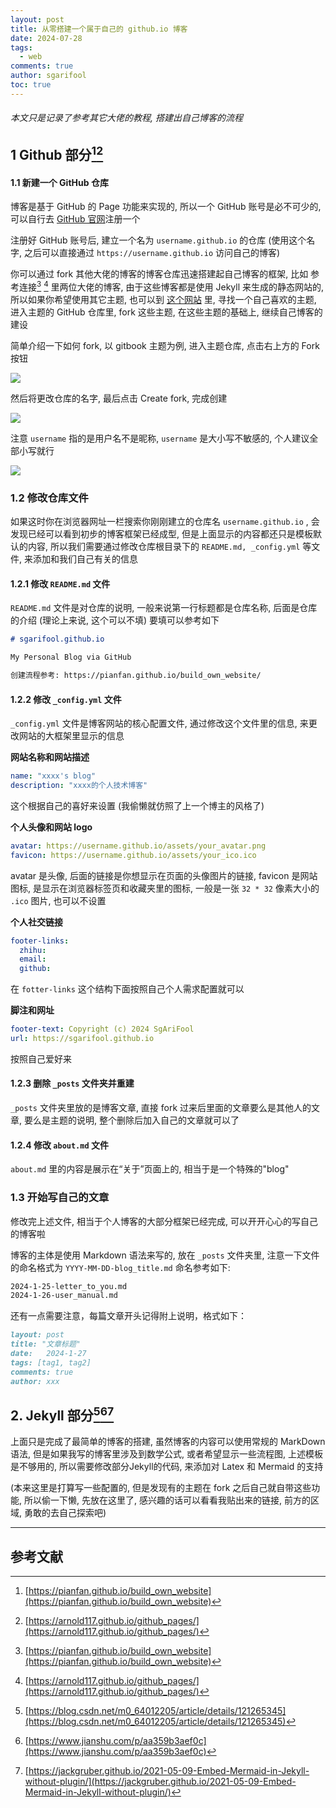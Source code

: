 ```yaml
---
layout: post
title: 从零搭建一个属于自己的 github.io 博客
date: 2024-07-28
tags:
  - web
comments: true
author: sgarifool
toc: true
---
```


###### 本文只是记录了参考其它大佬的教程, 搭建出自己博客的流程

<!-- more -->

## 1 Github 部分[^1][^2]

#### 1.1 新建一个 GitHub 仓库

博客是基于 GitHub 的 Page 功能来实现的, 所以一个 GitHub 账号是必不可少的, 可以自行去 [GitHub 官网](https://github.com)注册一个

注册好 GitHub 账号后, 建立一个名为 `username.github.io` 的仓库 (使用这个名字, 之后可以直接通过 `https://username.github.io` 访问自己的博客)

你可以通过 fork 其他大佬的博客的博客仓库迅速搭建起自己博客的框架, 比如 参考连接[^1] [^2] 里两位大佬的博客, 由于这些博客都是使用 Jekyll 来生成的静态网站的, 所以如果你希望使用其它主题, 也可以到 [这个网站](http://jekyllthemes.org/) 里, 寻找一个自己喜欢的主题, 进入主题的 GitHub 仓库里, fork 这些主题, 在这些主题的基础上, 继续自己博客的建设

简单介绍一下如何 fork, 以 gitbook 主题为例, 进入主题仓库, 点击右上方的 Fork 按钮

![](../assets/img-2024-07-23-build_own_blog.png)

然后将更改仓库的名字, 最后点击 Create fork, 完成创建

![](../assets/img-2024-07-23-build_own_blog-1.png)

注意 `username` 指的是用户名不是昵称, `username` 是大小写不敏感的, 个人建议全部小写就行

![](../assets/img-2024-07-23-build_own_blog-2.png)

### 1.2 修改仓库文件

如果这时你在浏览器网址一栏搜索你刚刚建立的仓库名 `username.github.io` , 会发现已经可以看到初步的博客框架已经成型, 但是上面显示的内容都还只是模板默认的内容, 所以我们需要通过修改仓库根目录下的 `README.md, _config.yml` 等文件, 来添加和我们自己有关的信息

#### 1.2.1 修改 `README.md` 文件

`README.md` 文件是对仓库的说明, 一般来说第一行标题都是仓库名称, 后面是仓库的介绍 (理论上来说, 这个可以不填) 要填可以参考如下

```markdown
# sgarifool.github.io

My Personal Blog via GitHub

创建流程参考: https://pianfan.github.io/build_own_website/
```

#### 1.2.2 修改 `_config.yml` 文件

`_config.yml` 文件是博客网站的核心配置文件, 通过修改这个文件里的信息, 来更改网站的大框架里显示的信息

**网站名称和网站描述**

```yml
name: "xxxx's blog"
description: "xxxx的个人技术博客"
```

这个根据自己的喜好来设置 (我偷懒就仿照了上一个博主的风格了) 

**个人头像和网站 logo**

```yml
avatar: https://username.github.io/assets/your_avatar.png
favicon: https://username.github.io/assets/your_ico.ico
```

avatar 是头像, 后面的链接是你想显示在页面的头像图片的链接, favicon 是网站图标, 是显示在浏览器标签页和收藏夹里的图标, 一般是一张 `32 * 32` 像素大小的 `.ico` 图片, 也可以不设置

**个人社交链接** 

```yml
footer-links:
  zhihu: 
  email:
  github: 
```

在 `fotter-links` 这个结构下面按照自己个人需求配置就可以

**脚注和网址**

```yml
footer-text: Copyright (c) 2024 SgAriFool
url: https://sgarifool.github.io
```

按照自己爱好来
#### 1.2.3 删除 `_posts` 文件夹并重建

`_posts` 文件夹里放的是博客文章, 直接 fork 过来后里面的文章要么是其他人的文章, 要么是主题的说明, 整个删除后加入自己的文章就可以了

#### 1.2.4 修改 `about.md` 文件

`about.md` 里的内容是展示在“关于”页面上的, 相当于是一个特殊的"blog"

### 1.3 开始写自己的文章

修改完上述文件, 相当于个人博客的大部分框架已经完成, 可以开开心心的写自己的博客啦

博客的主体是使用 Markdown 语法来写的, 放在 `_posts` 文件夹里, 注意一下文件的命名格式为 `YYYY-MM-DD-blog_title.md` 命名参考如下: 

```bash
2024-1-25-letter_to_you.md
2024-1-26-user_manual.md
```

还有一点需要注意，每篇文章开头记得附上说明，格式如下：

```markdown
layout: post
title: "文章标题"
date:   2024-1-27
tags: [tag1, tag2]
comments: true
author: xxx
```

## 2. Jekyll 部分[^3][^4][^5]

上面只是完成了最简单的博客的搭建, 虽然博客的内容可以使用常规的 MarkDown 语法, 但是如果我写的博客里涉及到数学公式, 或者希望显示一些流程图, 上述模板是不够用的, 所以需要修改部分Jekyll的代码, 来添加对 Latex 和 Mermaid 的支持

(本来这里是打算写一些配置的, 但是发现有的主题在 fork 之后自己就自带这些功能, 所以偷一下懒, 先放在这里了, 感兴趣的话可以看看我贴出来的链接, 前方的区域, 勇敢的去自己探索吧)

---

## 参考文献

[^1]: [https://pianfan.github.io/build_own_website](https://pianfan.github.io/build_own_website)

[^2]: [https://arnold117.github.io/github_pages/](https://arnold117.github.io/github_pages/)

[^3]: [https://blog.csdn.net/m0_64012205/article/details/121265345](https://blog.csdn.net/m0_64012205/article/details/121265345)

[^4]: [https://www.jianshu.com/p/aa359b3aef0c](https://www.jianshu.com/p/aa359b3aef0c)

[^5]: [https://jackgruber.github.io/2021-05-09-Embed-Mermaid-in-Jekyll-without-plugin/](https://jackgruber.github.io/2021-05-09-Embed-Mermaid-in-Jekyll-without-plugin/)
